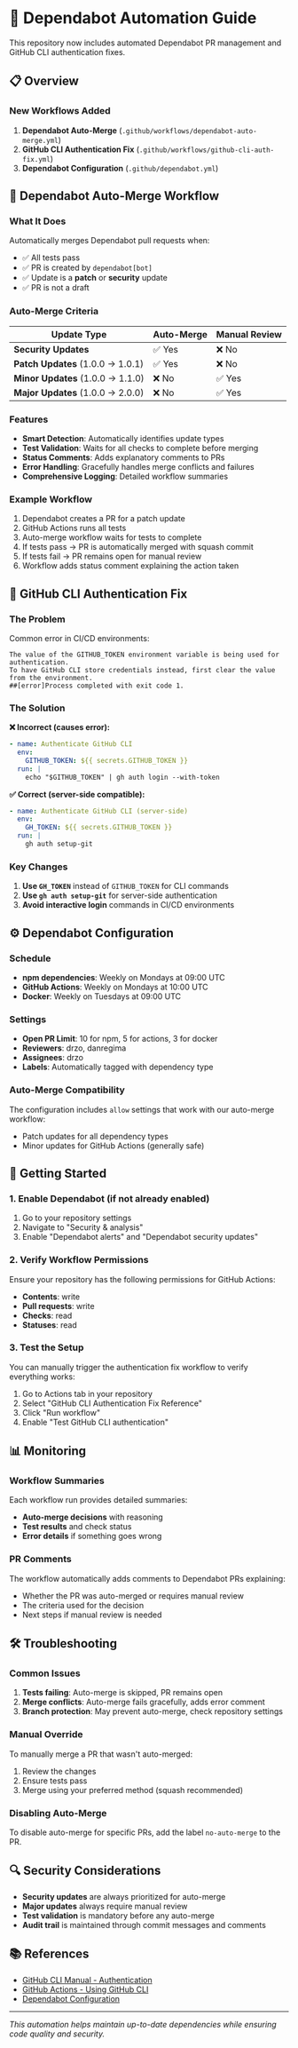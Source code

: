 # 🤖 Dependabot Automation Guide

This repository now includes automated Dependabot PR management and GitHub CLI authentication fixes.

## 📋 Overview

### New Workflows Added

1. **Dependabot Auto-Merge** (`.github/workflows/dependabot-auto-merge.yml`)
2. **GitHub CLI Authentication Fix** (`.github/workflows/github-cli-auth-fix.yml`)
3. **Dependabot Configuration** (`.github/dependabot.yml`)

## 🔄 Dependabot Auto-Merge Workflow

### What It Does

Automatically merges Dependabot pull requests when:
- ✅ All tests pass
- ✅ PR is created by `dependabot[bot]`
- ✅ Update is a **patch** or **security** update
- ✅ PR is not a draft

### Auto-Merge Criteria

| Update Type | Auto-Merge | Manual Review |
|-------------|------------|---------------|
| **Security Updates** | ✅ Yes | ❌ No |
| **Patch Updates** (1.0.0 → 1.0.1) | ✅ Yes | ❌ No |
| **Minor Updates** (1.0.0 → 1.1.0) | ❌ No | ✅ Yes |
| **Major Updates** (1.0.0 → 2.0.0) | ❌ No | ✅ Yes |

### Features

- **Smart Detection**: Automatically identifies update types
- **Test Validation**: Waits for all checks to complete before merging
- **Status Comments**: Adds explanatory comments to PRs
- **Error Handling**: Gracefully handles merge conflicts and failures
- **Comprehensive Logging**: Detailed workflow summaries

### Example Workflow

1. Dependabot creates a PR for a patch update
2. GitHub Actions runs all tests
3. Auto-merge workflow waits for tests to complete
4. If tests pass → PR is automatically merged with squash commit
5. If tests fail → PR remains open for manual review
6. Workflow adds status comment explaining the action taken

## 🔐 GitHub CLI Authentication Fix

### The Problem

Common error in CI/CD environments:
```
The value of the GITHUB_TOKEN environment variable is being used for authentication.
To have GitHub CLI store credentials instead, first clear the value from the environment.
##[error]Process completed with exit code 1.
```

### The Solution

**❌ Incorrect (causes error):**
```yaml
- name: Authenticate GitHub CLI
  env:
    GITHUB_TOKEN: ${{ secrets.GITHUB_TOKEN }}
  run: |
    echo "$GITHUB_TOKEN" | gh auth login --with-token
```

**✅ Correct (server-side compatible):**
```yaml
- name: Authenticate GitHub CLI (server-side)
  env:
    GH_TOKEN: ${{ secrets.GITHUB_TOKEN }}
  run: |
    gh auth setup-git
```

### Key Changes

1. **Use `GH_TOKEN`** instead of `GITHUB_TOKEN` for CLI commands
2. **Use `gh auth setup-git`** for server-side authentication
3. **Avoid interactive login** commands in CI/CD environments

## ⚙️ Dependabot Configuration

### Schedule

- **npm dependencies**: Weekly on Mondays at 09:00 UTC
- **GitHub Actions**: Weekly on Mondays at 10:00 UTC
- **Docker**: Weekly on Tuesdays at 09:00 UTC

### Settings

- **Open PR Limit**: 10 for npm, 5 for actions, 3 for docker
- **Reviewers**: drzo, danregima
- **Assignees**: drzo
- **Labels**: Automatically tagged with dependency type

### Auto-Merge Compatibility

The configuration includes `allow` settings that work with our auto-merge workflow:
- Patch updates for all dependency types
- Minor updates for GitHub Actions (generally safe)

## 🚀 Getting Started

### 1. Enable Dependabot (if not already enabled)

1. Go to your repository settings
2. Navigate to "Security & analysis"
3. Enable "Dependabot alerts" and "Dependabot security updates"

### 2. Verify Workflow Permissions

Ensure your repository has the following permissions for GitHub Actions:
- **Contents**: write
- **Pull requests**: write
- **Checks**: read
- **Statuses**: read

### 3. Test the Setup

You can manually trigger the authentication fix workflow to verify everything works:

1. Go to Actions tab in your repository
2. Select "GitHub CLI Authentication Fix Reference"
3. Click "Run workflow"
4. Enable "Test GitHub CLI authentication"

## 📊 Monitoring

### Workflow Summaries

Each workflow run provides detailed summaries:
- **Auto-merge decisions** with reasoning
- **Test results** and check status
- **Error details** if something goes wrong

### PR Comments

The workflow automatically adds comments to Dependabot PRs explaining:
- Whether the PR was auto-merged or requires manual review
- The criteria used for the decision
- Next steps if manual review is needed

## 🛠️ Troubleshooting

### Common Issues

1. **Tests failing**: Auto-merge is skipped, PR remains open
2. **Merge conflicts**: Auto-merge fails gracefully, adds error comment
3. **Branch protection**: May prevent auto-merge, check repository settings

### Manual Override

To manually merge a PR that wasn't auto-merged:
1. Review the changes
2. Ensure tests pass
3. Merge using your preferred method (squash recommended)

### Disabling Auto-Merge

To disable auto-merge for specific PRs, add the label `no-auto-merge` to the PR.

## 🔍 Security Considerations

- **Security updates** are always prioritized for auto-merge
- **Major updates** always require manual review
- **Test validation** is mandatory before any auto-merge
- **Audit trail** is maintained through commit messages and comments

## 📚 References

- [GitHub CLI Manual - Authentication](https://cli.github.com/manual/gh_auth_login)
- [GitHub Actions - Using GitHub CLI](https://docs.github.com/en/actions/using-workflows/using-github-cli-in-workflows)
- [Dependabot Configuration](https://docs.github.com/en/code-security/dependabot/dependabot-version-updates/configuration-options-for-the-dependabot.yml-file)

---

*This automation helps maintain up-to-date dependencies while ensuring code quality and security.*